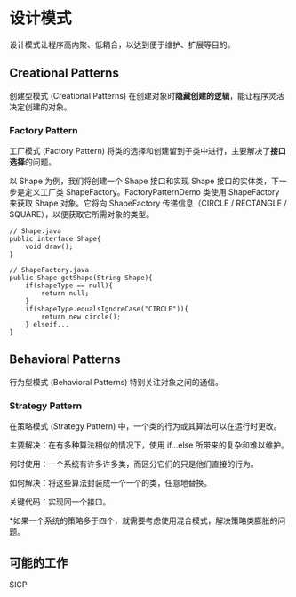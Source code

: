 # 设计模式

设计模式让程序高内聚、低耦合，以达到便于维护、扩展等目的。

## Creational Patterns

创建型模式 (Creational Patterns) 在创建对象时**隐藏创建的逻辑**，能让程序灵活决定创建的对象。

### Factory Pattern

工厂模式 (Factory Pattern) 将类的选择和创建留到子类中进行，主要解决了**接口选择**的问题。

以 Shape 为例，我们将创建一个 Shape 接口和实现 Shape 接口的实体类，下一步是定义工厂类 ShapeFactory。FactoryPatternDemo 类使用 ShapeFactory 来获取 Shape 对象。它将向 ShapeFactory 传递信息（CIRCLE / RECTANGLE / SQUARE），以便获取它所需对象的类型。

```
// Shape.java
public interface Shape{
    void draw();
}

// ShapeFactory.java
public Shape getShape(String Shape){
    if(shapeType == null){
        return null;
    }
    if(shapeType.equalsIgnoreCase("CIRCLE")){
        return new circle();
    } elseif...
}
```

## Behavioral Patterns

行为型模式 (Behavioral Patterns) 特别关注对象之间的通信。

### Strategy Pattern

在策略模式 (Strategy Pattern) 中，一个类的行为或其算法可以在运行时更改。

主要解决：在有多种算法相似的情况下，使用 if...else 所带来的复杂和难以维护。

何时使用：一个系统有许多许多类，而区分它们的只是他们直接的行为。

如何解决：将这些算法封装成一个一个的类，任意地替换。

关键代码：实现同一个接口。

*如果一个系统的策略多于四个，就需要考虑使用混合模式，解决策略类膨胀的问题。

## 可能的工作

SICP